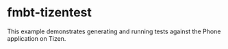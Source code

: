 fmbt-tizentest
==============

This example demonstrates generating and running tests against the
Phone application on Tizen.
